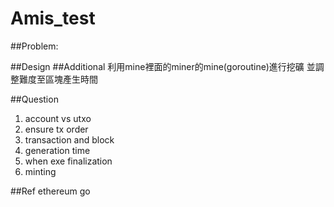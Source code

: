Amis_test
===

##Problem:

##Design
##Additional
利用mine裡面的miner的mine(goroutine)進行挖礦
並調整難度至區塊產生時間

##Question
1. account vs utxo
2. ensure tx order
3. transaction and block
4. generation time
5. when exe finalization
6. minting

##Ref
ethereum
go
